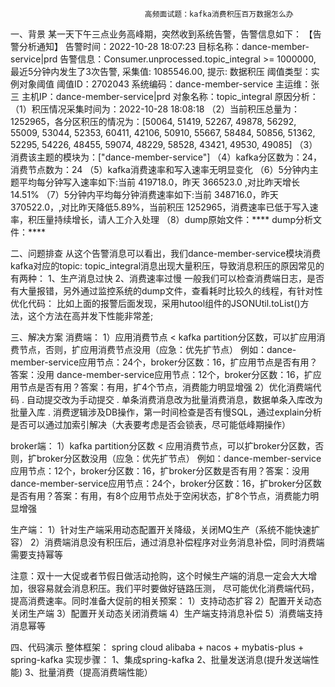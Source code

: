                                   高频面试题：kafka消费积压百万数据怎么办
一、背景
某一天下午三点业务高峰期，突然收到系统告警，告警信息如下：
【告警分析通知】
告警时间：2022-10-28 18:07:23
目标名称：dance-member-service|prd
告警信息：Consumer.unprocessed.topic_integral >= 1000000, 最近5分钟内发生了3次告警, 采集值: 1085546.00, 提示: 数据积压
阈值类型：实例对象阈值
阈值ID：2702043
系统编码：dance-member-service
主运维：张三
主机IP：dance-member-service|prd
对象名称：topic_integral
原因分析：
（1）积压情况采集时间为：2022-10-28 18:08:18
（2）当前积压总量为：1252965，各分区积压的情况为：[50064, 51419, 52267, 49878, 56292, 55009, 53044, 52353, 60411, 42106, 50910, 55667, 58484, 50856, 51362, 52295, 54226, 48455, 59074, 48229, 58528, 43421, 49530, 49085]
（3）消费该主题的模块为：["dance-member-service"]
（4）kafka分区数为：24，消费节点数为：24
（5）kafka消费速率和写入速率无明显变化
（6）5分钟内主题平均每分钟写入速率如下:当前 419718.0，昨天 366523.0 ,对比昨天增长14.51%
（7）5分钟内平均每分钟消费速率如下:当前 348716.0，昨天 370522.0，,对比昨天降低5.89%，当前积压 1252965，消费速率已低于写入速率，积压量持续增长，请人工介入处理
（8）dump原始文件：****
    dump分析文件：****

二、问题排查
从这个告警消息可以看出，我们dance-member-service模块消费kafka对应的topic: topic_integral消息出现大量积压，导致消息积压的原因常见的
有两种：
1、生产消息过快
2、消费速率过慢
一般我们可以检查消费端日志，是否有大量报错，另外通过监控系统的dump文件，查看耗时比较久的线程，有针对性优化代码：
比如上面的报警后面发现，采用hutool组件的JSONUtil.toList()方法，这个方法在高并发下性能非常差;

三、解决方案
消费端： 
1）应用消费节点 < kafka partition分区数，可以扩应用消费节点，否则，扩应用消费节点没用（应急：优先扩节点）
例如：dance-member-service应用节点：24个，broker分区数：16，扩应用节点是否有用？答案：没用
     dance-member-service应用节点：12个，broker分区数：16，扩应用节点是否有用？答案：有用，扩4个节点，消费能力明显增强
2）优化消费端代码
.  自动提交改为手动提交
.  单条消费消息改为批量消费消息，数据单条入库改为批量入库
.  消费逻辑涉及DB操作，第一时间检查是否有慢SQL，通过explain分析是否可以通过加索引解决（大表要考虑是否会锁表，尽可能低峰期操作）

broker端：
1）kafka partition分区数 < 应用消费节点，可以扩broker分区数，否则，扩broker分区数没用（应急：优先扩节点）
例如：dance-member-service应用节点：12个，broker分区数：16，扩broker分区数是否有用？答案：没用
     dance-member-service应用节点：24个，broker分区数：16，扩broker分区数是否有用？答案：有用，有8个应用节点处于空闲状态，扩8个节点，消费能力明显增强

生产端：
1）针对生产端采用动态配置开关降级，关闭MQ生产（系统不能快速扩容）
2）消费端消息没有积压后，通过消息补偿程序对业务消息补偿，同时消费端需要支持幂等

注意：双十一大促或者节假日做活动抢购，这个时候生产端的消息一定会大大增加，很容易就会消息积压。我们平时要做好链路压测，
     尽可能优化消费端代码，提高消费速率。同时准备大促前的相关预案：
     1）支持动态扩容  2）配置开关动态关闭生产端   3）配置开关动态关闭消费端 4）生产端支持消息补偿 5）消费端支持消息幂等

四、代码演示
整体框架：
spring cloud alibaba + nacos +  mybatis-plus + spring-kafka
实现步骤：
1、集成spring-kafka
2、批量发送消息(提升发送端性能)
3、批量消费（提高消费端性能）









